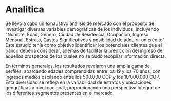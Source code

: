 # Analitica
Se llevó a cabo un exhaustivo análisis de mercado con el propósito de investigar diversas variables demográficas de los individuos, incluyendo "Nombre, Edad, Género, Ciudad de Residencia, Ocupación, Ingreso Mensual, Estrato, Gastos Significativos y posibilidad de adquirir un crédito". Este estudio tenía como objetivo identificar los potenciales clientes que el banco debería considerar, además de facilitar la predicción del ingreso de aquellos prospectos de los cuales no se pudo recopilar información directa.

En términos generales, los resultados revelaron una amplia gama de perfiles, abarcando edades comprendidas entre los 19 y los 70 años, con ingresos medios oscilando entre los 500.000 COP y los 10'000.000 COP. Esta diversidad se refleja en la variabilidad de estratos y ubicaciones geográficas a nivel nacional, proporcionando una perspectiva integral de los diferentes segmentos presentes en el mercado.
